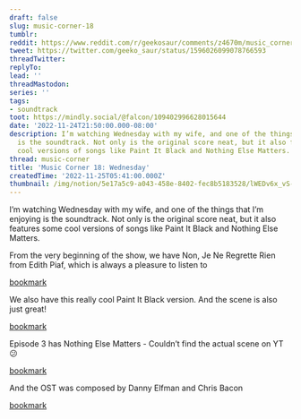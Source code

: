 ```yaml
---
draft: false
slug: music-corner-18
tumblr:
reddit: https://www.reddit.com/r/geekosaur/comments/z4670m/music_corner_18_wednesday/
tweet: https://twitter.com/geeko_saur/status/1596026099078766593
threadTwitter:
replyTo:
lead: ''
threadMastodon:
series: ''
tags:
- soundtrack
toot: https://mindly.social/@falcon/109402996628015644
date: '2022-11-24T21:50:00.000-08:00'
description: I’m watching Wednesday with my wife, and one of the things that I’m enjoying
  is the soundtrack. Not only is the original score neat, but it also features some
  cool versions of songs like Paint It Black and Nothing Else Matters.
thread: music-corner
title: 'Music Corner 18: Wednesday'
createdTime: '2022-11-25T05:41:00.000Z'
thumbnail: /img/notion/5e17a5c9-a043-458e-8402-fec8b5183528/lWEDv6x_vS-750.jpeg
---
```


I’m watching Wednesday with my wife, and one of the things that I’m enjoying is the soundtrack. Not only is the original score neat, but it also features some cool versions of songs like Paint It Black and Nothing Else Matters.

From the very beginning of the show, we have Non, Je Ne Regrette Rien from Edith Piaf, which is always a pleasure to listen to

[bookmark](https://www.youtube.com/watch?v=Q3Kvu6Kgp88&list=PLQDTLf5bGRF2vS-BkDQBWpk-o2dbeRWDd)

We also have this really cool Paint It Black version. And the scene is also just great!

[bookmark](https://www.youtube.com/watch?v=zV8_9-ssEaU)

Episode 3 has Nothing Else Matters - Couldn’t find the actual scene on YT 😕

[bookmark](https://www.youtube.com/watch?v=mjvGjUovxPU)

And the OST was composed by Danny Elfman and Chris Bacon

[bookmark](https://www.youtube.com/watch?v=vhBHaz9SaLI&list=OLAK5uy_nFcAL1Q-1j--qnNgkkQ65bUYFC81uyfKc)